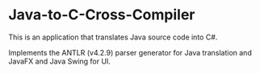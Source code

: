 # Java-to-C-Cross-Compiler
This is an application that translates Java source code into C#.

Implements the ANTLR (v4.2.9) parser generator for Java translation and JavaFX and Java Swing for UI.
